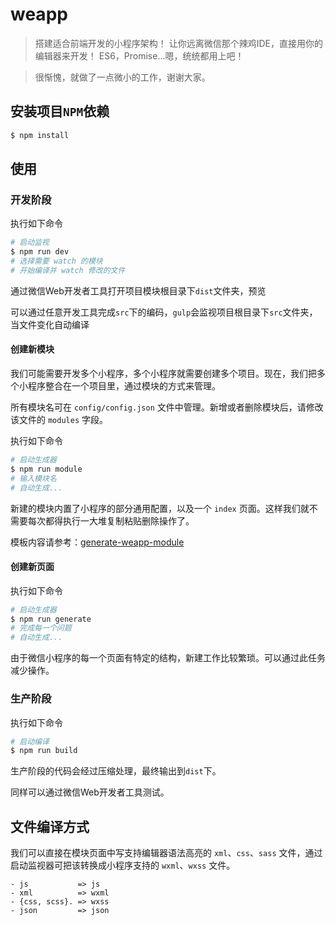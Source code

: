 # weapp

> 搭建适合前端开发的小程序架构！
> 让你远离微信那个辣鸡IDE，直接用你的编辑器来开发！
> ES6，Promise...嗯，统统都用上吧！

> 很惭愧，就做了一点微小的工作，谢谢大家。

## 安装项目`NPM`依赖

```bash
$ npm install
```

## 使用

### 开发阶段

执行如下命令

```bash
# 启动监视
$ npm run dev
# 选择需要 watch 的模块
# 开始编译并 watch 修改的文件
```

通过微信Web开发者工具打开项目模块根目录下`dist`文件夹，预览

可以通过任意开发工具完成`src`下的编码，`gulp`会监视项目根目录下`src`文件夹，当文件变化自动编译

#### 创建新模块

我们可能需要开发多个小程序，多个小程序就需要创建多个项目。现在，我们把多个小程序整合在一个项目里，通过模块的方式来管理。

所有模块名可在 `config/config.json` 文件中管理。新增或者删除模块后，请修改该文件的 `modules` 字段。

执行如下命令

```bash
# 启动生成器
$ npm run module
# 输入模块名
# 自动生成...
```

新建的模块内置了小程序的部分通用配置，以及一个 `index` 页面。这样我们就不需要每次都得执行一大堆复制粘贴删除操作了。

模板内容请参考：[generate-weapp-module](https://github.com/zhuowenli/generate-weapp-module)

#### 创建新页面

执行如下命令

```bash
# 启动生成器
$ npm run generate
# 完成每一个问题
# 自动生成...
```

由于微信小程序的每一个页面有特定的结构，新建工作比较繁琐。可以通过此任务减少操作。

### 生产阶段

执行如下命令

```bash
# 启动编译
$ npm run build
```

生产阶段的代码会经过压缩处理，最终输出到`dist`下。

同样可以通过微信Web开发者工具测试。

## 文件编译方式

我们可以直接在模块页面中写支持编辑器语法高亮的 `xml`、`css`、`sass` 文件，通过启动监视器可把该转换成小程序支持的 `wxml`、`wxss` 文件。

```
- js           => js
- xml          => wxml
- {css, scss}. => wxss
- json         => json
```

